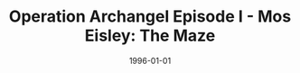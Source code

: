 ---
mission_id: archangel
slug: "operation-archangel-episode-i-mos-eisley-the-maze"
editorsChoice: yes
title: "Operation Archangel Episode I - Mos Eisley: The Maze"
authors: 
    - "Lionel Fouillen"
date: 1996-01-01
filename: "/missions/arcmp.zip"
description: "Trem Goltend, an Imperial engineer, has defected from the empire and is hiding in Mos Eisley Spaceport. Kyle's mission is to find him and try to recover any technical data that Trem might have taken with him after his defection. However, Trem has made friends with the local rifraff who will protect him and preserve his anonymity."
cover: "archangel.png"
levelReplaced:	SECBASE
difficulty: no
bm:	yes
fme: yes
wax: yes
three_do: yes
voc: yes
gmd: no
vue: no
lfd: yes
base: "New level from scratch" 
editors: "WDFUSE 2.5"

---